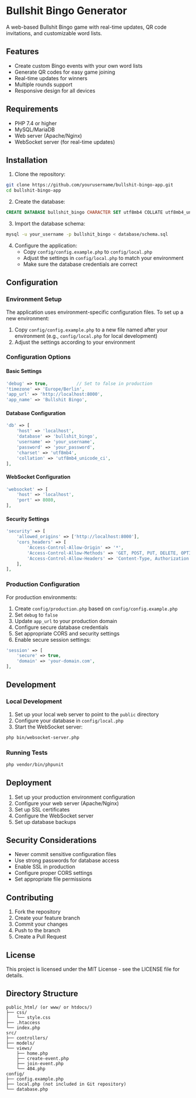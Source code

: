 # Bullshit Bingo Generator

A web-based Bullshit Bingo game with real-time updates, QR code invitations, and customizable word lists.

## Features

- Create custom Bingo events with your own word lists
- Generate QR codes for easy game joining
- Real-time updates for winners
- Multiple rounds support
- Responsive design for all devices

## Requirements

- PHP 7.4 or higher
- MySQL/MariaDB
- Web server (Apache/Nginx)
- WebSocket server (for real-time updates)

## Installation

1. Clone the repository:
```bash
git clone https://github.com/yourusername/bullshit-bingo-app.git
cd bullshit-bingo-app
```

2. Create the database:
```sql
CREATE DATABASE bullshit_bingo CHARACTER SET utf8mb4 COLLATE utf8mb4_unicode_ci;
```

3. Import the database schema:
```bash
mysql -u your_username -p bullshit_bingo < database/schema.sql
```

4. Configure the application:
   - Copy `config/config.example.php` to `config/local.php`
   - Adjust the settings in `config/local.php` to match your environment
   - Make sure the database credentials are correct

## Configuration

### Environment Setup

The application uses environment-specific configuration files. To set up a new environment:

1. Copy `config/config.example.php` to a new file named after your environment (e.g., `config/local.php` for local development)
2. Adjust the settings according to your environment

### Configuration Options

#### Basic Settings
```php
'debug' => true,           // Set to false in production
'timezone' => 'Europe/Berlin',
'app_url' => 'http://localhost:8000',
'app_name' => 'Bullshit Bingo',
```

#### Database Configuration
```php
'db' => [
    'host' => 'localhost',
    'database' => 'bullshit_bingo',
    'username' => 'your_username',
    'password' => 'your_password',
    'charset' => 'utf8mb4',
    'collation' => 'utf8mb4_unicode_ci',
],
```

#### WebSocket Configuration
```php
'websocket' => [
    'host' => 'localhost',
    'port' => 8080,
],
```

#### Security Settings
```php
'security' => [
    'allowed_origins' => ['http://localhost:8000'],
    'cors_headers' => [
        'Access-Control-Allow-Origin' => '*',
        'Access-Control-Allow-Methods' => 'GET, POST, PUT, DELETE, OPTIONS',
        'Access-Control-Allow-Headers' => 'Content-Type, Authorization',
    ],
],
```

### Production Configuration

For production environments:

1. Create `config/production.php` based on `config/config.example.php`
2. Set `debug` to `false`
3. Update `app_url` to your production domain
4. Configure secure database credentials
5. Set appropriate CORS and security settings
6. Enable secure session settings:
```php
'session' => [
    'secure' => true,
    'domain' => 'your-domain.com',
],
```

## Development

### Local Development

1. Set up your local web server to point to the `public` directory
2. Configure your database in `config/local.php`
3. Start the WebSocket server:
```bash
php bin/websocket-server.php
```

### Running Tests

```bash
php vendor/bin/phpunit
```

## Deployment

1. Set up your production environment configuration
2. Configure your web server (Apache/Nginx)
3. Set up SSL certificates
4. Configure the WebSocket server
5. Set up database backups

## Security Considerations

- Never commit sensitive configuration files
- Use strong passwords for database access
- Enable SSL in production
- Configure proper CORS settings
- Set appropriate file permissions

## Contributing

1. Fork the repository
2. Create your feature branch
3. Commit your changes
4. Push to the branch
5. Create a Pull Request

## License

This project is licensed under the MIT License - see the LICENSE file for details.

## Directory Structure

```
public_html/ (or www/ or htdocs/)
├── css/
│   └── style.css
├── .htaccess
└── index.php
src/
├── controllers/
├── models/
└── views/
    ├── home.php
    ├── create-event.php
    ├── join-event.php
    └── 404.php
config/
├── config.example.php
├── local.php (not included in Git repository)
└── database.php
``` 